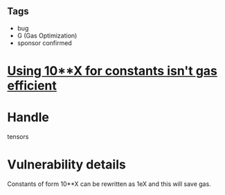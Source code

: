 ## Tags

- bug
- G (Gas Optimization)
- sponsor confirmed

# [Using 10**X for constants isn't gas efficient](https://github.com/code-423n4/2021-09-sushitrident-findings/issues/148) 

# Handle

tensors


# Vulnerability details

Constants of form 10**X can be rewritten as 1eX and this will save gas.

